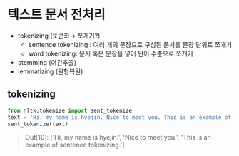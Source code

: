 # 텍스트 문서 전처리

- tokenizing (토큰화→ 쪼개기?)
    - sentence tokenizing : 여러 개의 문장으로 구성된 문서를 문장 단위로 쪼개기
    - word tokenizing: 문서 혹은 문장을 넣어 단어 수준으로 쪼개기
- stemming (어간추출)
- lemmatizing (원형복원)


## tokenizing
```python
from nltk.tokenize import sent_tokenize
text = 'Hi, my name is hyejin. Nice to meet you. This is an example of sentence tokenizing.'
sent_tokenize(text)
```
>Out[10]: 
['Hi, my name is hyejin.',
 'Nice to meet you.',
 'This is an example of sentence tokenizing.']
